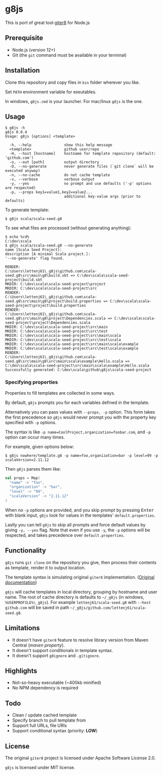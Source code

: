g8js
====

This is port of great tool [giter8][giter8] for Node.js

## Prerequisite

* Node.js (version 12+)
* Git (the `git` command must be available in your terminal)

## Installation

Clone this repository and copy files in `bin` folder wherever you like.

Set `PATH` environment variable for exeutables.

In windows, `g8js.cmd` is your launcher. For mac/linux `g8js` is the one.

## Usage

```
$ g8js -h
g8js 0.0.4
Usage: g8js [options] <template>

  -h, --help               show this help message
  <template>               github user/repo
  -H, --host [hostname]    hostname for template repository (default: 'github.com')
  -o, --out [path]         output directory
  -D, --no-generate        never generate files (`git clone` will be executed anyway)
  -n, --no-cache           do not cache template
  -v, --verbose            verbose output
  -y, --yes                no prompt and use defaults ('-p' options are respected)
  -p, --props key1=value1,key2=value2...
                           additional key-value args (prior to defaults)
```

To generate template:

```
$ g8js scala/scala-seed.g8
```

To see what files are processed (without generating anything):

```
$ echo %cd%
C:\dev\scala
$ g8js scala/scala-seed.g8 --no-generate
name [Scala Seed Project]:
description [A minimal Scala project.]:
'--no-generate' flag found.

RENDER:
C:\Users\lettenj61\_g8js\github.com\scala-seed.g8\src\main\g8\build.sbt => C:\dev\scala\scala-seed-project\build.sbt
MKDIR: C:\dev\scala\scala-seed-project\project
MKDIR: C:\dev\scala\scala-seed-project\src
RENDER:
C:\Users\lettenj61\_g8js\github.com\scala-seed.g8\src\main\g8\project\build.properties => C:\dev\scala\scala-seed-project\project\build.properties
RENDER:
C:\Users\lettenj61\_g8js\github.com\scala-seed.g8\src\main\g8\project\Dependencies.scala => C:\dev\scala\scala-seed-project\project\Dependencies.scala
MKDIR: C:\dev\scala\scala-seed-project\src\main
MKDIR: C:\dev\scala\scala-seed-project\src\test
MKDIR: C:\dev\scala\scala-seed-project\src\main\scala
MKDIR: C:\dev\scala\scala-seed-project\src\test\scala
MKDIR: C:\dev\scala\scala-seed-project\src\main\scala\example
MKDIR: C:\dev\scala\scala-seed-project\src\test\scala\example
RENDER:
C:\Users\lettenj61\_g8js\github.com\scala-seed.g8\src\main\g8\src\main\scala\example\Hello.scala => C:\dev\scala\scala-seed-project\src\main\scala\example\Hello.scala
Successfully generated: C:\dev\scala\github\g8js\scala-seed-project
```

### Specifying properties

Properties to fill templates are collected in some ways.

By default, `g8js` prompts you for each variables defined in the template.

Alternatively you can pass values with `--props, -p` option. This form takes the first precedence so `g8js` would never prompt you with the property key specified with `-p` options.

The syntax is like `-p name=CoolProject,organization=foobar.com`, and `-p` option can occur many times.

For example, given options below:

```
$ g8js nowhere/template.g8 -p name=foo,organization=bar -p level=99 -p scalaVersion=2.11.12
```

Then `g8js` parses them like:

```scala
val props = Map(
  "name" -> "foo",
  "organization" -> "bar",
  "level" -> "99",
  "scalaVersion" -> "2.11.12"
)
```

When no `-p` options are provided, and you skip prompt by pressing <kbd>Enter</kbd> with blank input, `g8js` look for values in the templates' `default.properties`.

Lastly you can tell `g8js` to skip all prompts and force default values by giving `-y, --yes` flag. Note that even if you use `-y`, the `-p` options will be respected, and takes precedence over `default.properties`.

## Functionality

`g8js` runs `git clone` on the repository you give, then process their contents as template, render it to output location.

The template syntax is simulating original `giter8` implementation. ([Original documentation][g8docs])

`g8js` will cache templates in local directory, grouping by hostname and user name. The root of cache directory is defaults to `~/_g8js` (in windows, `%USERPROFILE%\_g8js`). For example `lettenj61/scala-seed.g8` with `--host github.com` will be saved in path `~/_g8js/github.com/lettenj61/scala-seed.g8`.

## Limitations

* It doesn't have `giter8` feature to resolve library version from Maven Central (_maven property_).
* It doesn't support conditionals in template syntax.
* It doesn't support `g8ignore` and `.gitignore`.

## Highlights

* Not-so-heavy executable (~400kb minified)
* No NPM dependency is required

## Todo

* Clean / update cached template
* Specify branch to pull template from
* Support full URLs, file URIs
* Support conditional syntax (priority: **LOW**)

## License

The original `giter8` project is licensed under Apache Software License 2.0.

`g8js` is licensed under MIT license.

[giter8]: https://github.com/foundweekends/giter8
[g8docs]: http://www.foundweekends.org/giter8/
